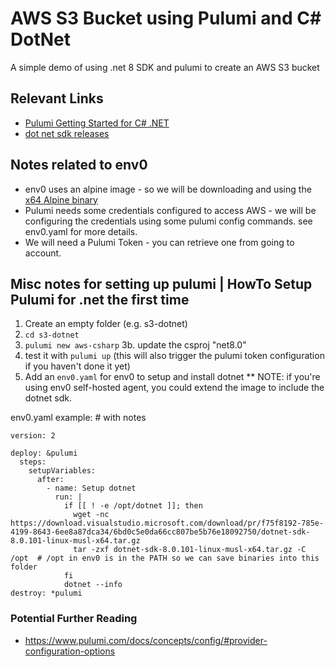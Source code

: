 # AWS S3 Bucket using Pulumi and C# DotNet

A simple demo of using .net 8 SDK and pulumi to create an AWS S3 bucket

## Relevant Links
* [Pulumi Getting Started for C# .NET](https://www.pulumi.com/docs/languages-sdks/dotnet/)
* [dot net sdk releases](https://dotnet.microsoft.com/en-us/download/dotnet/8.0)

## Notes related to env0
* env0 uses an alpine image - so we will be downloading and using the [x64 Alpine binary](https://dotnet.microsoft.com/en-us/download/dotnet/thank-you/sdk-8.0.101-linux-x64-alpine-binaries)
* Pulumi needs some credentials configured to access AWS - we will be configuring the credentials using some pulumi config commands.  see env0.yaml for more details.
* We will need a Pulumi Token - you can retrieve one from going to account.

## Misc notes for setting up pulumi | HowTo Setup Pulumi for .net the first time
1. Create an empty folder (e.g. s3-dotnet)
2. `cd s3-dotnet`
3. `pulumi new aws-csharp`
3b. update the csproj "<TargetFramework>net8.0</TargetFramework>"
4. test it with `pulumi up` (this will also trigger the pulumi token configuration if you haven't done it yet)
5. Add an `env0.yaml` for env0 to setup and install dotnet ** NOTE: if you're using env0 self-hosted agent, you could extend the image to include the dotnet sdk.

env0.yaml example:  # with notes
```
version: 2

deploy: &pulumi
  steps:
    setupVariables:
      after:
        - name: Setup dotnet  
          run: |
            if [[ ! -e /opt/dotnet ]]; then
              wget -nc https://download.visualstudio.microsoft.com/download/pr/f75f8192-785e-4199-8643-6ee8a87dca34/6bd0c5e0da66cc807be5b76e18092750/dotnet-sdk-8.0.101-linux-musl-x64.tar.gz
              tar -zxf dotnet-sdk-8.0.101-linux-musl-x64.tar.gz -C /opt  # /opt in env0 is in the PATH so we can save binaries into this folder
            fi
            dotnet --info
destroy: *pulumi
```

### Potential Further Reading
* https://www.pulumi.com/docs/concepts/config/#provider-configuration-options
